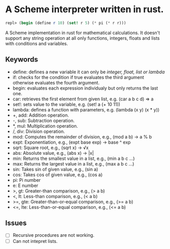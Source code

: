 # A Scheme interpreter written in rust.

```scheme
repl> (begin (define r 10) (set! r 5) (* pi (* r r)))
```

A Scheme implementation in rust for mathematical calculations. It doesn't support
any string operation at all only functions, integers, floats and lists with
conditions and variables.

## Keywords 

- define: defines a new variable it can only be *integer, float, list or lambda*
- if: checks for the condition if true evaluates the third argument otherwise evaluates the fourth argument.
- begin: evaluates each expression individualy but only returns the last one.
- car: retrieves the first element from given list, e.g. (car a b c d) => a
- set!: sets value to the variable, e.g. (set! a (+ 10 11))
- lambda: defines a function with parameters, e.g. (lambda (x y) (x * y))
- \+, add: Addition operation.
- \-, sub: Subtraction operation.
- \*, mul: Multiplication operation.
- \/, div: Division operation.
- mod: Computes the remainder of division, e.g., (mod a b) -> a % b
- expt: Exponentiation, e.g., (expt base exp) -> base ^ exp
- sqrt: Square root, e.g., (sqrt x) -> √x
- abs: Absolute value, e.g., (abs x) -> |x|
- min: Returns the smallest value in a list, e.g., (min a b c ...)
- max: Returns the largest value in a list, e.g., (max a b c ...)
- sin: Takes sin of given value, e.g., (sin a)
- cos: Takes cos of given value, e.g., (cos a)
- pi: Pi number
- e: E number
- \>, gt: Greater-than comparison, e.g., (> a b)
- \<,  lt: Less-than comparison, e.g., (< a b)
- \>\=, gte: Greater-than-or-equal comparison, e.g., (>= a b)
- \<\=, lte: Less-than-or-equal comparison, e.g., (<= a b)

## Issues

- [ ] Recursive procedures are not working.
- [ ] Can not intepret lists.
